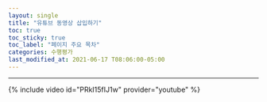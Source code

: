 ```yaml
---
layout: single
title: "유튜브 동영상 삽입하기"
toc: true 
toc_sticky: true 
toc_label: "페이지 주요 목차" 
categories: 수행평가 
last_modified_at: 2021-06-17 T08:06:00-05:00 
--- 
```


---

{% include video id="PRkI15fIJ1w" provider="youtube" %}
